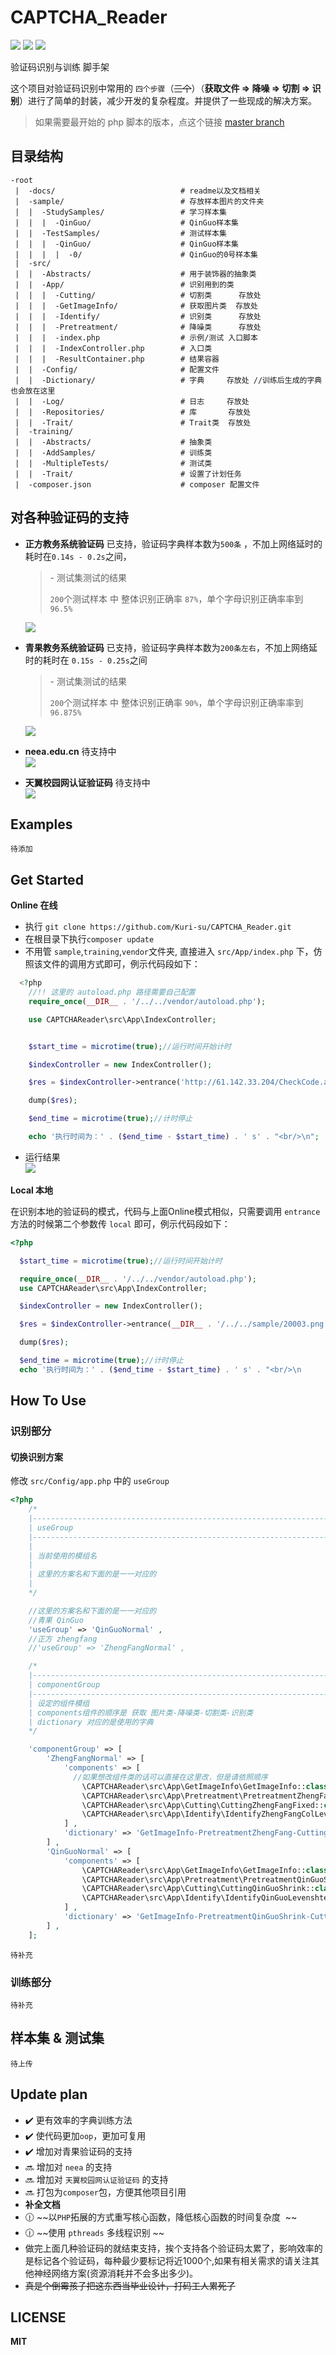 # CAPTCHA_Reader

![](https://img.shields.io/packagist/l/doctrine/orm.svg?longCache=true&style=flat-square)
![](https://img.shields.io/badge/php-~7.0.0-green.svg?longCache=true&style=flat-square)
![](https://img.shields.io/badge/Composer-MUST！-red.svg?longCache=true&style=flat-square)

验证码识别与训练 脚手架

这个项目对验证码识别中常用的 `四个步骤`（~~三个~~）（**获取文件 => 降噪 => 切割 => 识别**）进行了简单的封装，减少开发的复杂程度。并提供了一些现成的解决方案。

> 如果需要最开始的 php 脚本的版本，点这个链接 [master branch](https://github.com/Kuri-su/CAPTCHA_Reader/tree/master)

## 目录结构

```
-root
 |  -docs/                            # readme以及文档相关
 |  -sample/                          # 存放样本图片的文件夹
 |  |  -StudySamples/                 # 学习样本集
 |  |  |  -QinGuo/                    # QinGuo样本集
 |  |  -TestSamples/                  # 测试样本集
 |  |  |  -QinGuo/                    # QinGuo样本集
 |  |  |  |  -0/                      # QinGuo的0号样本集
 |  -src/
 |  |  -Abstracts/                    # 用于装饰器的抽象类
 |  |  -App/                          # 识别用到的类
 |  |  |  -Cutting/                   # 切割类      存放处
 |  |  |  -GetImageInfo/              # 获取图片类  存放处
 |  |  |  -Identify/                  # 识别类      存放处
 |  |  |  -Pretreatment/              # 降噪类      存放处
 |  |  |  -index.php                  # 示例/测试 入口脚本
 |  |  |  -IndexController.php        # 入口类
 |  |  |  -ResultContainer.php        # 结果容器
 |  |  -Config/                       # 配置文件
 |  |  -Dictionary/                   # 字典     存放处 //训练后生成的字典也会放在这里
 |  |  -Log/                          # 日志     存放处
 |  |  -Repositories/                 # 库       存放处
 |  |  -Trait/                        # Trait类  存放处
 |  -training/
 |  |  -Abstracts/                    # 抽象类
 |  |  -AddSamples/                   # 训练类
 |  |  -MultipleTests/                # 测试类
 |  |  -Trait/                        # 设置了计划任务
 |  -composer.json                    # composer 配置文件
```

## 对各种验证码的支持

* **正方教务系统验证码** 已支持，验证码字典样本数为`500条` ，不加上网络延时的耗时在`0.14s - 0.2s`之间，

  > \-
  > 测试集测试的结果
  >
  > `200`个测试样本 中 整体识别正确率 `87%`，单个字母识别正确率率到 `96.5%`

  ![](docs/sample/zhengfang.png)

* **青果教务系统验证码** 已支持，验证码字典样本数为`200条左右`，不加上网络延时的耗时在 `0.15s - 0.25s`之间

  > \-
  > 测试集测试的结果
  >
  > `200`个测试样本 中 整体识别正确率 `90%`，单个字母识别正确率率到 `96.875%`

  ![](docs/sample/qinguo.png)

* **neea.edu.cn** 待支持中  
  ![](docs/sample/neea.png)

* **天翼校园网认证验证码** 待支持中  
  ![](docs/sample/tianyi.png)


## Examples

`待添加`

## Get Started

**Online 在线**

* 执行 `git clone https://github.com/Kuri-su/CAPTCHA_Reader.git`
* 在根目录下执行`composer update`
* 不用管 `sample`,`training`,`vendor`文件夹, 直接进入 `src/App/index.php` 下，仿照该文件的调用方式即可，例示代码段如下：

```php
  <?php
    //!! 这里的 autoload.php 路径需要自己配置
    require_once(__DIR__ . '/../../vendor/autoload.php');

    use CAPTCHAReader\src\App\IndexController;


    $start_time = microtime(true);//运行时间开始计时

    $indexController = new IndexController();

    $res = $indexController->entrance('http://61.142.33.204/CheckCode.aspx','online');

    dump($res);

    $end_time = microtime(true);//计时停止

    echo '执行时间为：' . ($end_time - $start_time) . ' s' . "<br/>\n";
```

* 运行结果  
![](docs/runRes.png)

**Local 本地**

在识别本地的验证码的模式，代码与上面Online模式相似，只需要调用 `entrance`方法的时候第二个参数传 `local` 即可，例示代码段如下：

```php
<?php

  $start_time = microtime(true);//运行时间开始计时

  require_once(__DIR__ . '/../../vendor/autoload.php');
  use CAPTCHAReader\src\App\IndexController;

  $indexController = new IndexController();

  $res = $indexController->entrance(__DIR__ . '/../../sample/20003.png', 'local');

  dump($res);

  $end_time = microtime(true);//计时停止
  echo '执行时间为：' . ($end_time - $start_time) . ' s' . "<br/>\n
```

## How To Use

### 识别部分

#### 切换识别方案

修改 `src/Config/app.php` 中的 `useGroup`
```php
<?php
    /*
    |--------------------------------------------------------------------------
    | useGroup
    |--------------------------------------------------------------------------
    |
    | 当前使用的模组名
    |
    | 这里的方案名和下面的是一一对应的
    |
    */

    //这里的方案名和下面的是一一对应的
    //青果 QinGuo
    'useGroup' => 'QinGuoNormal' ,
    //正方 zhengfang
    //'useGroup' => 'ZhengFangNormal' ,

    /*
    |--------------------------------------------------------------------------
    | componentGroup
    |--------------------------------------------------------------------------
    | 设定的组件模组
    | components组件的顺序是 获取 图片类-降噪类-切割类-识别类
    | dictionary 对应的是使用的字典
    */

    'componentGroup' => [
        'ZhengFangNormal' => [
            'components' => [
              //如果想改组件类的话可以直接在这里改，但是请依照顺序
                \CAPTCHAReader\src\App\GetImageInfo\GetImageInfo::class ,
                \CAPTCHAReader\src\App\Pretreatment\PretreatmentZhengFang::class ,
                \CAPTCHAReader\src\App\Cutting\CuttingZhengFangFixed::class ,
                \CAPTCHAReader\src\App\Identify\IdentifyZhengFangColLevenshtein::class ,
            ] ,
            'dictionary' => 'GetImageInfo-PretreatmentZhengFang-CuttingZhengFangFixed-IdentifyZhengFangColLevenshtein.json' ,
        ] ,
        'QinGuoNormal' => [
            'components' => [
                \CAPTCHAReader\src\App\GetImageInfo\GetImageInfo::class,
                \CAPTCHAReader\src\App\Pretreatment\PretreatmentQinGuoShrink::class,
                \CAPTCHAReader\src\App\Cutting\CuttingQinGuoShrink::class,
                \CAPTCHAReader\src\App\Identify\IdentifyQinGuoLevenshtein::class,
            ] ,
            'dictionary' => 'GetImageInfo-PretreatmentQinGuoShrink-CuttingQinGuoShrink-IdentifyQinGuoLevenshtein.json' ,
        ] ,
    ];
```

`待补充`

### 训练部分

`待补充`

## 样本集 & 测试集

`待上传`

## Update plan

* :heavy_check_mark: 更有效率的字典训练方法
* :heavy_check_mark: 使代码更加`oop`，更加可复用
* :heavy_check_mark: 增加对青果验证码的支持
* :soon: 增加对 `neea` 的支持
* :soon: 增加对 `天翼校园网认证验证码` 的支持
* :soon: 打包为`composer`包，方便其他项目引用
* **补全文档**
* :clock1230: ~~以`PHP`拓展的方式重写核心函数，降低核心函数的时间复杂度  ~~
* :clock1230: ~~使用 `pthreads` 多线程识别 ~~
* 做完上面几种验证码的就结束支持，挨个支持各个验证码太累了，影响效率的是标记各个验证码，每种最少要标记将近1000个,如果有相关需求的请关注其他神经网络方案(资源消耗并不会多出多少)。
* ~~真是个倒霉孩子把这东西当毕业设计，打码工人累死了~~

## LICENSE

**MIT**
